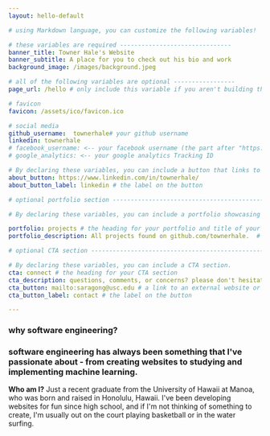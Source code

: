 ```yaml
---
layout: hello-default

# using Markdown language, you can customize the following variables!

# these variables are required -------------------------------
banner_title: Towner Hale's Website
banner_subtitle: A place for you to check out his bio and work 
background_image: /images/background.jpeg

# all of the following variables are optional -----------------
page_url: /hello # only include this variable if you aren't building the page to your primary domain 

# favicon
favicon: /assets/ico/favicon.ico

# social media
github_username:  townerhale# your github username
linkedin: townerhale
# facebook_username: <-- your facebook username (the part after "https://www.facebook.com/...")
# google_analytics: <-- your google analytics Tracking ID

# By declaring these variables, you can include a button that links to an external website or to media.
about_button: https://www.linkedin.com/in/townerhale/
about_button_label: linkedin # the label on the button

# optional portfolio section ------------------------------------------

# By declaring these variables, you can include a portfolio showcasing your work and organize your portfolio's items into a custom layout, all without adding any CSS. In addition, you must 1) create an HTML file in the_includes folder for each project with the text you'd like to display, and 2) create a YAML file in the _data folder describing the order in which each project should be shown and categorized. See `/includes/example.html` and `/_data/work.yml` for examples.

portfolio: projects # the heading for your portfolio and title of your YAML file
portfolio_description: All projects found on github.com/townerhale.  # a description to be desplayed below the heading and above the content

# optional CTA section --------------------------------------------------

# By declaring these variables, you can include a CTA section.
cta: connect # the heading for your CTA section
cta_description: questions, comments, or concerns? please don't hesitate to reach out. # a description to be desplayed below the heading and above the content
cta_button: mailto:saragong@usc.edu # a link to an external website or to media
cta_button_label: contact # the label on the button

---			
```

[//]: # (write a bit about yourself here)
### why **software engineering**?  

### **software engineering** has always been something that I've passionate about - from creating websites to studying and implementing machine learning. 
  
**Who am I?** Just a recent graduate from the University of Hawaii at Manoa, who was born and raised in Honolulu, Hawaii. I've been developing websites for fun since high school, and if I'm not thinking of something to create, I'm usually out on the court playing basketball or in the water surfing. 
  
